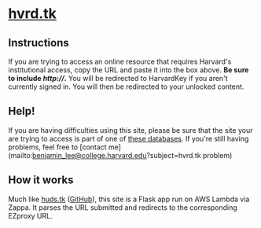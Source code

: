 # [hvrd.tk](hvrd.tk)

## Instructions
If you are trying to access an online resource that requires Harvard's institutional access, copy the URL and paste it into the box above. **Be sure to include _http://_.** You will be redirected to HarvardKey if you aren't currently signed in. You will then be redirected to your unlocked content.</p>

## Help!
If you are having difficulties using this site, please be sure that the site your are trying to access is part of one of [these databases](http://ezp-prod1.hul.harvard.edu/menu). If you're still having problems, feel free to [contact me](mailto:benjamin_lee@college.harvard.edu?subject=hvrd.tk problem)

## How it works
Much like [huds.tk](http://huds.tk) ([GitHub](https://github.com/Benjamin-Lee/huds.tk)), this site is a Flask app run on AWS Lambda via Zappa. It parses the URL submitted and redirects to the corresponding EZproxy URL. 